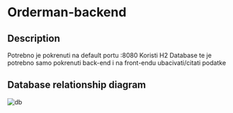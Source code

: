 # Orderman-backend

## Description

Potrebno je pokrenuti na default portu :8080
Koristi H2 Database te je potrebno samo pokrenuti back-end i na front-endu ubacivati/citati podatke

## Database relationship diagram

![db](https://user-images.githubusercontent.com/49657128/69679093-95618300-10a7-11ea-8064-54c5da2aa5af.JPG)
